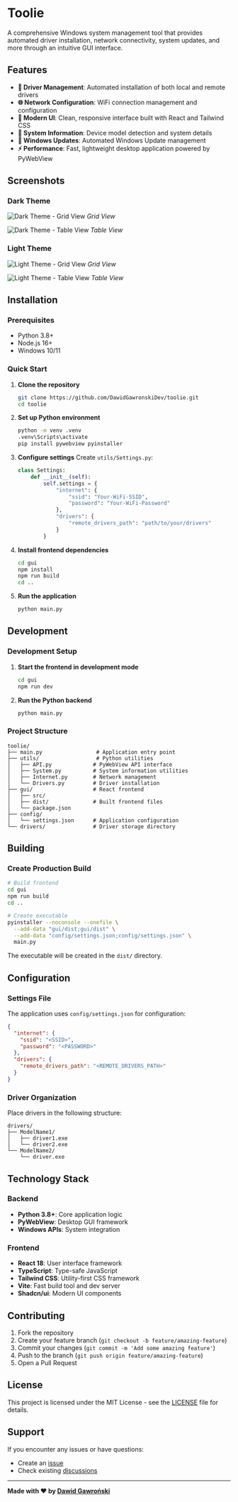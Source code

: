 # Toolie

A comprehensive Windows system management tool that provides automated driver installation, network connectivity, system updates, and more through an intuitive GUI interface.

## Features

- **🔧 Driver Management**: Automated installation of both local and remote drivers
- **🌐 Network Configuration**: WiFi connection management and configuration
- **📱 Modern UI**: Clean, responsive interface built with React and Tailwind CSS
- **🎯 System Information**: Device model detection and system details
- **🔄 Windows Updates**: Automated Windows Update management
- **⚡ Performance**: Fast, lightweight desktop application powered by PyWebView

## Screenshots

### Dark Theme

![Dark Theme - Grid View](screenshots/main-menu-dark-theme-grid.jpg)
_Grid View_

![Dark Theme - Table View](screenshots/main-menu-dark-theme-table.jpg)
_Table View_

### Light Theme

![Light Theme - Grid View](screenshots/main-menu-light-theme-grid.jpg)
_Grid View_

![Light Theme - Table View](screenshots/main-menu-light-theme-table.jpg)
_Table View_

## Installation

### Prerequisites

- Python 3.8+
- Node.js 16+
- Windows 10/11

### Quick Start

1. **Clone the repository**

   ```bash
   git clone https://github.com/DawidGawronskiDev/toolie.git
   cd toolie
   ```

2. **Set up Python environment**

   ```bash
   python -m venv .venv
   .venv\Scripts\activate
   pip install pywebview pyinstaller
   ```

3. **Configure settings**
   Create `utils/Settings.py`:

   ```python
   class Settings:
       def __init__(self):
           self.settings = {
               "internet": {
                   "ssid": "Your-WiFi-SSID",
                   "password": "Your-WiFi-Password"
               },
               "drivers": {
                   "remote_drivers_path": "path/to/your/drivers"
               }
           }
   ```

4. **Install frontend dependencies**

   ```bash
   cd gui
   npm install
   npm run build
   cd ..
   ```

5. **Run the application**
   ```bash
   python main.py
   ```

## Development

### Development Setup

1. **Start the frontend in development mode**

   ```bash
   cd gui
   npm run dev
   ```

2. **Run the Python backend**
   ```bash
   python main.py
   ```

### Project Structure

```
toolie/
├── main.py                 # Application entry point
├── utils/                  # Python utilities
│   ├── API.py             # PyWebView API interface
│   ├── System.py          # System information utilities
│   ├── Internet.py        # Network management
│   └── Drivers.py         # Driver installation
├── gui/                   # React frontend
│   ├── src/
│   ├── dist/              # Built frontend files
│   └── package.json
├── config/
│   └── settings.json      # Application configuration
└── drivers/               # Driver storage directory
```

## Building

### Create Production Build

```bash
# Build frontend
cd gui
npm run build
cd ..

# Create executable
pyinstaller --noconsole --onefile \
  --add-data "gui/dist;gui/dist" \
  --add-data "config/settings.json;config/settings.json" \
  main.py
```

The executable will be created in the `dist/` directory.

## Configuration

### Settings File

The application uses `config/settings.json` for configuration:

```json
{
  "internet": {
    "ssid": "<SSID>",
    "password": "<PASSWORD>"
  },
  "drivers": {
    "remote_drivers_path": "<REMOTE_DRIVERS_PATH>"
  }
}
```

### Driver Organization

Place drivers in the following structure:

```
drivers/
├── ModelName1/
│   ├── driver1.exe
│   └── driver2.exe
└── ModelName2/
    └── driver.exe
```

## Technology Stack

### Backend

- **Python 3.8+**: Core application logic
- **PyWebView**: Desktop GUI framework
- **Windows APIs**: System integration

### Frontend

- **React 18**: User interface framework
- **TypeScript**: Type-safe JavaScript
- **Tailwind CSS**: Utility-first CSS framework
- **Vite**: Fast build tool and dev server
- **Shadcn/ui**: Modern UI components

## Contributing

1. Fork the repository
2. Create your feature branch (`git checkout -b feature/amazing-feature`)
3. Commit your changes (`git commit -m 'Add some amazing feature'`)
4. Push to the branch (`git push origin feature/amazing-feature`)
5. Open a Pull Request

## License

This project is licensed under the MIT License - see the [LICENSE](LICENSE) file for details.

## Support

If you encounter any issues or have questions:

- Create an [issue](https://github.com/DawidGawronskiDev/toolie/issues)
- Check existing [discussions](https://github.com/DawidGawronskiDev/toolie/discussions)

---

**Made with ❤️ by [Dawid Gawroński](https://github.com/DawidGawronskiDev)**
